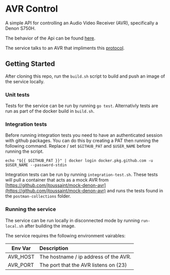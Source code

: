 # AVR Control

A simple API for controlling an Audio Video Receiver (AVR), specifically a Denon S750H.  

The behavior of the Api can be found [here](avr.apib).

The service talks to an AVR that impliments this [protocol](http://assets.eu.denon.com/DocumentMaster/DE/AVR2113CI_1913_PROTOCOL_V02.pdf).

## Getting Started

After cloning this repo, run the `build.sh` script to build and push an image of the service locally.

### Unit tests

Tests for the service can be run by running `go test`.  Alternativly tests are run as part of the docker build in `build.sh`.

### Integration tests

Before running integration tests you need to have an authenticated session with github packages.  You can do this by creating a PAT then running the following command.  Replace / set `$GITHUB_PAT` and `$USER_NAME` before running the script.

`echo "${{ $GITHUB_PAT }}" | docker login docker.pkg.github.com -u $USER_NAME --password-stdin`

Integration tests can be run by running `integration-test.sh`.  These tests will pull a container that acts as a mock AVR from [https://github.com/jtoussaint/mock-denon-avr](https://github.com/jtoussaint/mock-denon-avr) and runs the tests found in the `postman-collections` folder.

### Running the service

The service can be run locally in disconnected mode by running `run-local.sh` after building the image.

The service requires the following environment vairables:

| Env Var  |      Description      |
|----------|:--------------|
| AVR_HOST | The hostname / ip address of the AVR. |
| AVR_PORT | The port that the AVR listens on (23) |

